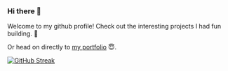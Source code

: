 <!-- # English  -->
### Hi there 👋
Welcome to my github profile! Check out the interesting projects I had fun building.
🌱

Or head on directly to [my portfolio](https://nadiahylary.github.io/) 😇. 

[![GitHub Streak](https://streak-stats.demolab.com?user=nadiahylary&theme=radical&card_width=700)](https://git.io/streak-stats)
<!-- For the impatient ones, head on [here](https://nadiahylary.github.io/) directly to my portfolio. 

Below are some facts about me:

- 🔭 I’m currently working on: e-commerce mobile website for a wooden furnitures producing company.
- 🌱 I’m currently learning cross-platform app development with flutter, Django and DevOps.
- 👯 I’m looking to collaborate on django and flutter projects.
- 💬 Ask me about java and python 3.
- 📫 How to reach me: [linkedIn](https://www.linkedin.com/in/nadia-hylary-455889182/) or [email](mail.to/nadia.hylary@esprit.tn)
- 😄 Pronouns: her/she
- ⚡ Fun fact: I have multiple passions
- 😇 Quotes that best describes me: 
>Do what is right, not what is easy.  -->


